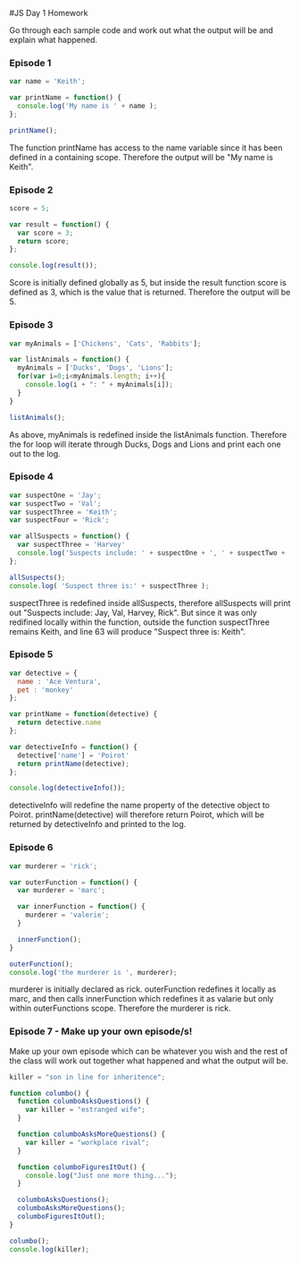 #JS Day 1 Homework

Go through each sample code and work out what the output will be and explain what happened.

### Episode 1
```js
var name = 'Keith';

var printName = function() {
  console.log('My name is ' + name );
};

printName();

```

The function printName has access to the name variable since it has been defined in a containing scope. Therefore the output will be "My name is Keith".

### Episode 2
```js
score = 5;

var result = function() {
  var score = 3;
  return score;
};

console.log(result());

```

Score is initially defined globally as 5, but inside the result function score is defined as 3, which is the value that is returned. Therefore the output will be 5.

### Episode 3
```js
var myAnimals = ['Chickens', 'Cats', 'Rabbits'];

var listAnimals = function() {
  myAnimals = ['Ducks', 'Dogs', 'Lions'];
  for(var i=0;i<myAnimals.length; i++){
    console.log(i + ": " + myAnimals[i]);
  }
}

listAnimals();

```
As above, myAnimals is redefined inside the listAnimals function. Therefore the for loop will iterate through Ducks, Dogs and Lions and print each one out to the log.

### Episode 4
```js
var suspectOne = 'Jay';
var suspectTwo = 'Val';
var suspectThree = 'Keith';
var suspectFour = 'Rick';

var allSuspects = function() {
  var suspectThree = 'Harvey'
  console.log('Suspects include: ' + suspectOne + ', ' + suspectTwo + ', ' + suspectThree + ', ' + suspectFour)
};

allSuspects();
console.log( 'Suspect three is:' + suspectThree );
```

suspectThree is redefined inside allSuspects, therefore allSuspects will print out "Suspects include: Jay, Val, Harvey, Rick". But since it was only redifined locally within the function, outside the function suspectThree remains Keith, and line 63 will produce "Suspect three is: Keith".

### Episode 5

```js
var detective = {
  name : 'Ace Ventura',
  pet : 'monkey'
};

var printName = function(detective) {
  return detective.name
};

var detectiveInfo = function() {
  detective['name'] = 'Poirot'
  return printName(detective);
};

console.log(detectiveInfo());
```

detectiveInfo will redefine the name property of the detective object to Poirot. printName(detective) will therefore return Poirot, which will be returned by detectiveInfo and printed to the log.

### Episode 6
```js
var murderer = 'rick';

var outerFunction = function() {
  var murderer = 'marc';

  var innerFunction = function() {
    murderer = 'valerie';
  }

  innerFunction();
}

outerFunction();
console.log('the murderer is ', murderer);
```

murderer is initially declared as rick. outerFunction redefines it locally as marc, and then calls innerFunction which redefines it as valarie but only within outerFunctions scope. Therefore the murderer is rick.

### Episode 7 - Make up your own episode/s!

Make up your own episode which can be whatever you wish and the rest of the class will work out together what happened and what the output will be.

```js
killer = "son in line for inheritence";

function columbo() {
  function columboAsksQuestions() {
    var killer = "estranged wife";
  }

  function columboAsksMoreQuestions() {
    var killer = "workplace rival";
  }

  function columboFiguresItOut() {
    console.log("Just one more thing...");
  }

  columboAsksQuestions();
  columboAsksMoreQuestions();
  columboFiguresItOut();
}

columbo();
console.log(killer);
